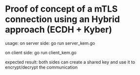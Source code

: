 # Proof of concept of a mTLS connection using an Hybrid approach (ECDH + Kyber)

usage:
on server side:
go run server_kem.go <port>

on client side: 
go run client_kem.go <host> <port>

expected result:
both sides can create a shared key and use it to encrypt/decrypt the communication
